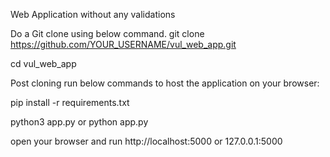 
Web Application without any validations

Do a Git clone using below command.
git clone https://github.com/YOUR_USERNAME/vul_web_app.git

cd vul_web_app

Post cloning run below commands to host the application on your browser:

pip install -r requirements.txt

python3 app.py  or python app.py

open your browser and run http://localhost:5000  or 127.0.0.1:5000

